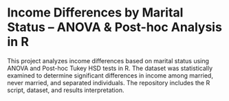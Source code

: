 # Income Differences by Marital Status – ANOVA & Post-hoc Analysis in R
This project analyzes income differences based on marital status using ANOVA and Post-hoc Tukey HSD tests in R. The dataset was statistically examined to determine significant differences in income among married, never married, and separated individuals. The repository includes the R script, dataset, and results interpretation.
